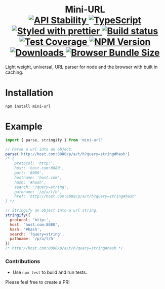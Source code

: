 <h1 align="center">
  <!-- Logo -->
  <br/>
  Mini-URL
	<br/>

  <!-- Stability -->
  <a href="https://nodejs.org/api/documentation.html#documentation_stability_index">
    <img src="https://img.shields.io/badge/stability-stable-brightgreen.svg" alt="API Stability"/>
  </a>
  <!-- TypeScript -->
  <a href="http://typescriptlang.org">
    <img src="https://img.shields.io/badge/%3C%2F%3E-typescript-blue.svg" alt="TypeScript"/>
  </a>
  <!-- Prettier -->
  <a href="https://github.com/prettier/prettier">
    <img src="https://img.shields.io/badge/styled_with-prettier-ff69b4.svg" alt="Styled with prettier"/>
  </a>
  <!-- Travis build -->
  <a href="https://travis-ci.org/DylanPiercey/mini-url">
  <img src="https://img.shields.io/travis/DylanPiercey/mini-url.svg" alt="Build status"/>
  </a>
  <!-- Coveralls coverage -->
  <a href="https://coveralls.io/github/DylanPiercey/mini-url">
    <img src="https://img.shields.io/coveralls/DylanPiercey/mini-url.svg" alt="Test Coverage"/>
  </a>
  <!-- NPM version -->
  <a href="https://npmjs.org/package/mini-url">
    <img src="https://img.shields.io/npm/v/mini-url.svg" alt="NPM Version"/>
  </a>
  <!-- Downloads -->
  <a href="https://npmjs.org/package/mini-url">
    <img src="https://img.shields.io/npm/dm/mini-url.svg" alt="Downloads"/>
  </a>
  <!-- Size -->
  <a href="https://npmjs.org/package/mini-url">
    <img src="https://img.shields.io/badge/size-1.21kb-green.svg" alt="Browser Bundle Size"/>
  </a>
</h1>

Light weight, universal, URL parser for node and the browser with built in caching.

# Installation

```console
npm install mini-url
```

# Example

```javascript
import { parse, stringify } from 'mini-url'

// Parse a url into an object.
parse('http://host.com:8080/p/a/t/h?query=string#hash')
/* {
    protocol: 'http:',
    host: 'host.com:8080',
    port: '8080',
    hostname: 'host.com',
    hash: '#hash',
    search: '?query=string',
    pathname: '/p/a/t/h',
    href: 'http://host.com:8080/p/a/t/h?query=string#hash'
} */

// Stringify an object into a url string.
stringify({
  protocol: 'http:',
  host: 'host.com:8080',
  hash: '#hash',
  search: '?query=string',
  pathname: '/p/a/t/h'
})
/* http://host.com:8080/p/a/t/h?query=string#hash */
```

### Contributions

* Use `npm test` to build and run tests.

Please feel free to create a PR!
